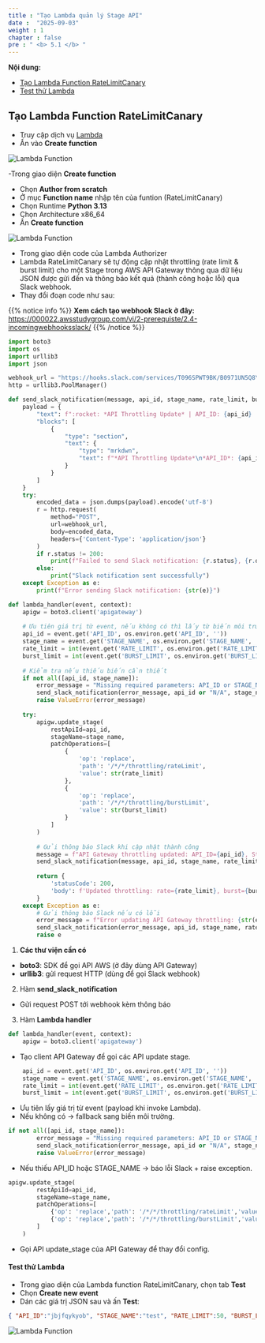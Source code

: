 ```yaml
---
title : "Tạo Lambda quản lý Stage API"
date :  "2025-09-03" 
weight : 1
chapter : false
pre : " <b> 5.1 </b> "
---
```


**Nội dung:**
- [Tạo Lambda Function RateLimitCanary](#tạo-lambda-function-ratelimitcanary)
- [Test thử Lambda](#test-thử-lambda)

## Tạo Lambda Function RateLimitCanary

- Truy cập dịch vụ [Lambda](https://console.aws.amazon.com/lambda/)
- Ấn vào **Create function**

![Lambda Function](/images/2/0006.png?featherlight=false&width=90pc)

-Trong giao diện **Create function**
- Chọn **Author from scratch**
- Ở mục **Function name** nhập tên của funtion (RateLimitCanary)
- Chọn Runtime **Python 3.13**
- Chọn Architecture x86_64
- Ấn **Create function**

![Lambda Function](/images/5/0001.png?featherlight=false&width=90pc)

- Trong giao diện code của Lambda Authorizer
- Lambda RateLimitCanary sẽ tự động cập nhật throttling (rate limit & burst limit) cho một Stage trong AWS API Gateway thông qua dữ liệu JSON được gửi đến và thông báo kết quả (thành công hoặc lỗi) qua Slack webhook.
- Thay đổi đoạn code như sau:

{{% notice info %}}
**Xem cách tạo webhook Slack ở đây:** https://000022.awsstudygroup.com/vi/2-prerequiste/2.4-incomingwebhooksslack/
{{% /notice %}}

```python
import boto3
import os
import urllib3
import json

webhook_url = "https://hooks.slack.com/services/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"
http = urllib3.PoolManager()

def send_slack_notification(message, api_id, stage_name, rate_limit, burst_limit):
    payload = {
        "text": f":rocket: *API Throttling Update* | API_ID: {api_id} | Stage: {stage_name} | Rate: {rate_limit} req/s | Burst: {burst_limit}",
        "blocks": [
            {
                "type": "section",
                "text": {
                    "type": "mrkdwn",
                    "text": f"*API Throttling Update*\n*API_ID*: {api_id}\n*Stage*: {stage_name}\n*RateLimit*: {rate_limit} req/s\n*BurstLimit*: {burst_limit}"
                }
            }
        ]
    }
    try:
        encoded_data = json.dumps(payload).encode('utf-8')
        r = http.request(
            method="POST",
            url=webhook_url,
            body=encoded_data,
            headers={'Content-Type': 'application/json'}
        )
        if r.status != 200:
            print(f"Failed to send Slack notification: {r.status}, {r.data.decode('utf-8')}")
        else:
            print("Slack notification sent successfully")
    except Exception as e:
        print(f"Error sending Slack notification: {str(e)}")

def lambda_handler(event, context):
    apigw = boto3.client('apigateway')
    
    # Ưu tiên giá trị từ event, nếu không có thì lấy từ biến môi trường
    api_id = event.get('API_ID', os.environ.get('API_ID', ''))
    stage_name = event.get('STAGE_NAME', os.environ.get('STAGE_NAME', ''))
    rate_limit = int(event.get('RATE_LIMIT', os.environ.get('RATE_LIMIT', '100')))
    burst_limit = int(event.get('BURST_LIMIT', os.environ.get('BURST_LIMIT', '200')))
    
    # Kiểm tra nếu thiếu biến cần thiết
    if not all([api_id, stage_name]):
        error_message = "Missing required parameters: API_ID or STAGE_NAME"
        send_slack_notification(error_message, api_id or "N/A", stage_name or "N/A", rate_limit, burst_limit)
        raise ValueError(error_message)
    
    try:
        apigw.update_stage(
            restApiId=api_id,
            stageName=stage_name,
            patchOperations=[
                {
                    'op': 'replace',
                    'path': '/*/*/throttling/rateLimit',
                    'value': str(rate_limit)
                },
                {
                    'op': 'replace',
                    'path': '/*/*/throttling/burstLimit',
                    'value': str(burst_limit)
                }
            ]
        )
        
        # Gửi thông báo Slack khi cập nhật thành công
        message = f"API Gateway throttling updated: API_ID={api_id}, Stage={stage_name}, RateLimit={rate_limit} req/s, BurstLimit={burst_limit}"
        send_slack_notification(message, api_id, stage_name, rate_limit, burst_limit)
        
        return {
            'statusCode': 200,
            'body': f'Updated throttling: rate={rate_limit}, burst={burst_limit}'
        }
    except Exception as e:
        # Gửi thông báo Slack nếu có lỗi
        error_message = f"Error updating API Gateway throttling: {str(e)}"
        send_slack_notification(error_message, api_id, stage_name, rate_limit, burst_limit)
        raise e
```
1. **Các thư viện cần có**
- **boto3**: SDK để gọi API AWS (ở đây dùng API Gateway)
- **urllib3**: gửi request HTTP (dùng để gọi Slack webhook)

2. Hàm **send_slack_notification**
- Gửi request POST tới webhook kèm thông báo

3. Hàm **Lambda handler**

```python
def lambda_handler(event, context):
    apigw = boto3.client('apigateway')
```
- Tạo client API Gateway để gọi các API update stage.

```python
    api_id = event.get('API_ID', os.environ.get('API_ID', ''))
    stage_name = event.get('STAGE_NAME', os.environ.get('STAGE_NAME', ''))
    rate_limit = int(event.get('RATE_LIMIT', os.environ.get('RATE_LIMIT', '100')))
    burst_limit = int(event.get('BURST_LIMIT', os.environ.get('BURST_LIMIT', '200')))
```

- Ưu tiên lấy giá trị từ event (payload khi invoke Lambda).
- Nếu không có → fallback sang biến môi trường.

```python
if not all([api_id, stage_name]):
        error_message = "Missing required parameters: API_ID or STAGE_NAME"
        send_slack_notification(error_message, api_id or "N/A", stage_name or "N/A", rate_limit, burst_limit)
        raise ValueError(error_message)
```

- Nếu thiếu API_ID hoặc STAGE_NAME → báo lỗi Slack + raise exception.

```python
apigw.update_stage(
        restApiId=api_id,
        stageName=stage_name,
        patchOperations=[
            {'op': 'replace','path': '/*/*/throttling/rateLimit','value': str(rate_limit)},
            {'op': 'replace','path': '/*/*/throttling/burstLimit','value': str(burst_limit)}
        ]
    )
```
- Gọi API update_stage của API Gateway để thay đổi config.



#### Test thử Lambda

- Trong giao diện của Lambda function RateLimitCanary, chọn tab **Test**
- Chọn **Create new event**
- Dán các giá trị JSON sau và ấn **Test**:

```json
{ "API_ID":"jbjfqykyob", "STAGE_NAME":"test", "RATE_LIMIT":50, "BURST_LIMIT":100 }
```

![Lambda Function](/images/5/0002.png?featherlight=false&width=90pc)
